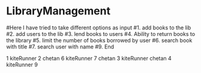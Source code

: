 # LibraryManagement
#Here I have tried to take different options as input
#1. add books to the lib
#2. add users to the lib
#3. lend books to users
#4. Ability to return books to the library
#5. limit the number of books borrowed by user
#6. search book with title
#7. search user with name
#9. End

1
kiteRunner
2
chetan
6
kiteRunner
7
chetan
3
kiteRunner
chetan
4
kiteRunner
9

